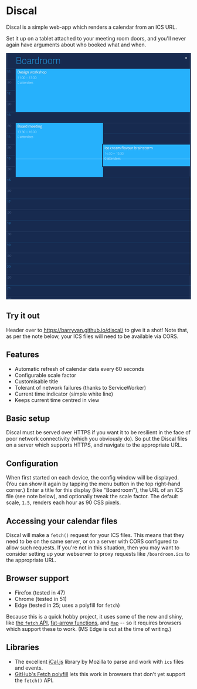 # Discal

Discal is a simple web-app which renders a calendar from an ICS URL.

Set it up on a tablet attached to your meeting room doors,
and you'll never again have arguments about who booked what and when.

![Screenshot of Discal](screenshot.png)

## Try it out

Header over to https://barryvan.github.io/discal/ to give it a 
shot! Note that, as per the note below, your ICS files will 
need to be available via CORS.

## Features

* Automatic refresh of calendar data every 60 seconds
* Configurable scale factor
* Customisable title
* Tolerant of network failures (thanks to ServiceWorker)
* Current time indicator (simple white line)
* Keeps current time centred in view

## Basic setup

Discal must be served over HTTPS if you want it to be resilient in the face
of poor network connectivity (which you obviously do).
So put the Discal files on a server which supports HTTPS, and navigate to the
appropriate URL.

## Configuration

When first started on each device, the config window will be displayed.
(You can show it again by tapping the menu button in the top right-hand corner.)
Enter a title for this display (like "Boardroom"), the URL of an ICS file (see
note below), and optionally tweak the scale factor. The default scale, `1.5`, renders each
hour as 90 CSS pixels.

## Accessing your calendar files

Discal will make a `fetch()` request for your ICS files.
This means that they need to be on the same server, or on a server with CORS configured
to allow such requests. If you're not in this situation, then you may want to consider
setting up your webserver to proxy requests like `/boardroom.ics` to the appropriate URL.

## Browser support

* Firefox (tested in 47)
* Chrome (tested in 51)
* Edge (tested in 25; uses a polyfill for `fetch`)

Because this is a quick hobby project, it uses some of the new and shiny, like
[the `fetch` API](https://developer.mozilla.org/en-US/docs/Web/API/Fetch_API),
[fat-arrow functions](https://developer.mozilla.org/en-US/docs/Web/JavaScript/Reference/Functions/Arrow_functions),
and [`Map`](https://developer.mozilla.org/en-US/docs/Web/JavaScript/Reference/Global_Objects/Map)
-- so it requires
browsers which support these to work. (MS Edge is out at the time of writing.)

## Libraries

* The excellent [iCal.js](https://github.com/mozilla-comm/ical.js) library by Mozilla to parse
and work with `ics` files and events.
* [GitHub's Fetch polyfill](https://github.com/github/fetch) lets this work in browsers that don't yet
support the `fetch()` API.

